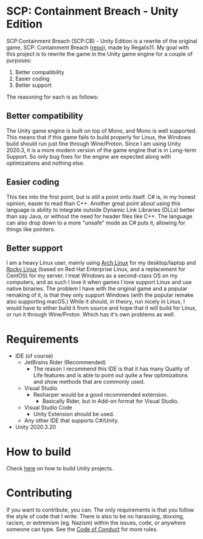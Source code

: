 # SCP: Containment Breach - Unity Edition
SCP:Containment Breach (SCP:CB) - Unity Edition is a rewrite of the original game, SCP: Containment Breach ([repo](https://github.com/Regalis11/scpcb)), made by Regalis11.
My goal with this project is to rewrite the game in the Unity game engine for a couple of purposes:
  1) Better compatibility
  2) Easier coding
  3) Better support

The reasoning for each is as follows:

## Better compatibility
The Unity game engine is built on top of Mono, and Mono is well supported.
This means that if this game fails to build properly for Linux, the Windows build should run just fine through Wine/Proton.
Since I am using Unity 2020.3, it is a more modern version of the game engine that is in Long-term Support.
So only bug fixes for the engine are expected along with optimizations and nothing else.

## Easier coding
This ties into the first point, but is still a point onto itself.
C# is, in my honest opinion, easier to read than C++.
Another great point about using this language is ability to integrate outside Dynamic Link Libraries (DLLs) better than say Java,
or without the need for header files like C++.
The language can also drop down to a more "unsafe" mode as C# puts it, allowing for things like pointers.

## Better support
I am a heavy Linux user, mainly using [Arch Linux](https://en.wikipedia.org/wiki/Arch_Linux) for my desktop/laptop and [Rocky Linux](https://en.wikipedia.org/wiki/Rocky_Linux) (based on Red Hat Enterprise Linux, and a replacement for CentOS) for my server.
I treat Windows as a second-class OS on my computers, and as such I love it when games I love support Linux and use native binaries.
The problem I have with the original game and a popular remaking of it, is that they only support Windows (with the popular remake also supporting macOS.)
While it should, in theory, run nicely in Linux, I would have to either build it from source and hope that it will build for Linux,
or run it through Wine/Proton. Which has it's own problems as well.

# Requirements
  * IDE (of course)
    * JetBrains Rider (Recommended)
      * The reason I recommend this IDE is that it has many Quality of Life features and is able to point out quite a few optimizations and show methods that are commonly used.
    * Visual Studio
      * Resharper would be a good recommended extension.
        * Basically Rider, but in Add-on format for Visual Studio.
    * Visual Studio Code
      * Unity Extension should be used.
    * Any other IDE that supports C#/Unity.
  * Unity 2020.3.20
  
# How to build
Check [here](https://docs.unity3d.com/Manual/BuildSettings.html) on how to build Unity projects.

# Contributing
If you want to contribute, you can. The only requirements is that you follow the style of code that I write.
There is also to be no harassing, doxxing, racism, or extremism (eg. Nazism) within the issues, code, or anywhere someone can type.
See the [Code of Conduct](CODE_OF_CONDUCT.md) for more rules.
